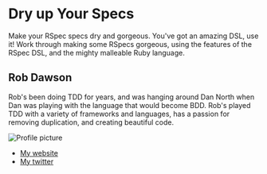 # Dry up Your Specs

Make your RSpec specs dry and gorgeous.  You've got an amazing DSL, use it! Work through making some RSpecs gorgeous, using the features of the RSpec DSL, and the mighty malleable Ruby language.

## Rob Dawson

Rob's been doing TDD for years, and was hanging around Dan North when Dan was playing with the language that would become BDD.  Rob's played TDD with a variety of frameworks and languages, has a passion for removing duplication, and creating beautiful code.

![Profile picture](https://raw.github.com/rubyaustralia/rubyconfau-2013-cfp/master/rob_dawson-dry_up_your_specs/profile_picture.jpg)

- [My website](http://www.rojotek.com/blog)
- [My twitter](https://twitter.com/rojotek)
